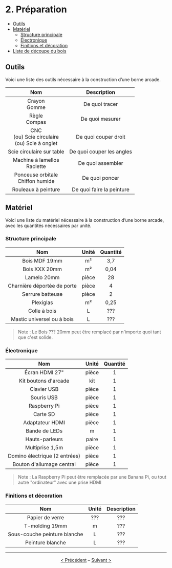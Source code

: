 # 2. Préparation
- [Outils](#outils)
- [Matériel](#mat-riel)
  * [Structure principale](#structure-principale)
  * [Électronique](#-lectronique)
  * [Finitions et décoration](#finitions-et-d-coration)
- [Liste de découpe du bois](#liste-de-d-coupe-du-bois)

## Outils
Voici une liste des outils nécessaire à la construction d’une borne arcade.

| Nom | Description |
|:---:|:---:|
| Crayon<br/>Gomme | De quoi tracer |
| Règle<br/>Compas | De quoi mesurer |
| CNC<br/>(ou) Scie circulaire<br/>(ou) Scie à onglet | De quoi couper droit |
| Scie circulaire sur table | De quoi couper les angles |
| Machine à lamellos<br/>Raclette | De quoi assembler |
| Ponceuse orbitale<br/>Chiffon humide | De quoi poncer |
| Rouleaux à peinture | De quoi faire la peinture |

## Matériel
Voici une liste du matériel nécessaire à la construction d’une borne arcade, avec les quantités nécessaires par unité.

### Structure principale
| Nom | Unité | Quantité |
|:---:|:---:|:---:|
| Bois MDF 19mm | m² | 3,7 |
| Bois XXX 20mm | m² | 0,04 |
| Lamelo 20mm | pièce | 28 |
| Charnière déportée de porte | pièce | 4 |
| Serrure batteuse | pièce | 2 |
| Plexiglas | m² | 0,25 |
| Colle à bois | L | ??? |
| Mastic universel ou à bois | L | ??? |

> Note :  Le Bois ??? 20mm peut être remplacé par n'importe quoi tant que c'est solide.

### Électronique
| Nom | Unité | Quantité |
|:---:|:---:|:---:|
| Écran HDMI 27" | pièce | 1 |
| Kit boutons d'arcade | kit | 1 |
| Clavier USB | pièce | 1 |
| Souris USB | pièce | 1 |
| Raspberry Pi | pièce | 1 |
| Carte SD | pièce | 1 |
| Adaptateur HDMI | pièce | 1 |
| Bande de LEDs  | m | 1 |
| Hauts-parleurs | paire | 1 |
| Multiprise 1,5m | pièce | 1 |
| Domino électrique (2 entrées) | pièce | 1 |
| Bouton d'allumage central | pièce | 1 |

> Note : La Raspberry Pi peut être remplacée par une Banana Pi, ou tout autre "ordinateur" avec une prise HDMI

### Finitions et décoration
| Nom | Unité | Description |
|:---:|:---:|:---:|
| Papier de verre | ??? | ??? |
| T-molding 19mm | m | ??? |
| Sous-couche peinture blanche | L | ??? |
| Peinture blanche | L | ??? |

---
<p align="center"><a href="./1-introduction.md">< Précédent</a> – <a href="./3-construction.md">Suivant ></a></p>